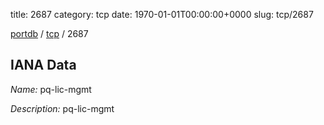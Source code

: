 title: 2687
category: tcp
date: 1970-01-01T00:00:00+0000
slug: tcp/2687

[portdb](/) / [tcp](/category/tcp.html) / 2687


## IANA Data

_Name:_ pq-lic-mgmt

_Description:_ pq-lic-mgmt

